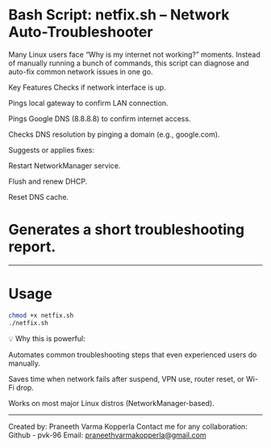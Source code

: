 # Bash Script: netfix.sh – Network Auto-Troubleshooter
Many Linux users face “Why is my internet not working?” moments.
Instead of manually running a bunch of commands, this script can diagnose and auto-fix common network issues in one go.

Key Features
Checks if network interface is up.

Pings local gateway to confirm LAN connection.

Pings Google DNS (8.8.8.8) to confirm internet access.

Checks DNS resolution by pinging a domain (e.g., google.com).

Suggests or applies fixes:

Restart NetworkManager service.

Flush and renew DHCP.

Reset DNS cache.

# Generates a short troubleshooting report.
---

# Usage
```bash
chmod +x netfix.sh
./netfix.sh
```
💡 Why this is powerful:

Automates common troubleshooting steps that even experienced users do manually.

Saves time when network fails after suspend, VPN use, router reset, or Wi-Fi drop.

Works on most major Linux distros (NetworkManager-based).

---

Created by: Praneeth Varma Kopperla
Contact me for any collaboration:
Github - pvk-96
Email: praneethvarmakopperla@gmail.com
